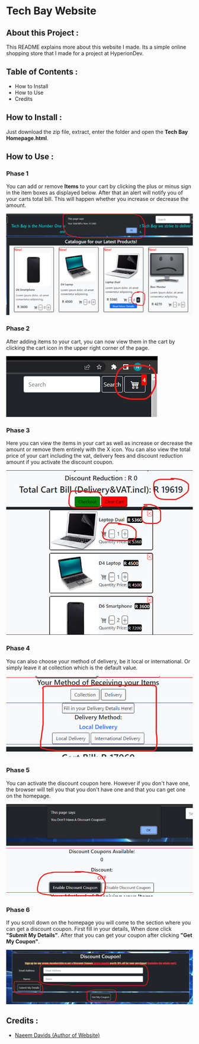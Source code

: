 # Tech Bay Website
## About this Project :

This README explains more about this website I made. Its a simple online shopping store that I made for a project at HyperionDev.

## Table of Contents :

* How to Install
* How to Use
* Credits


## How to Install :

Just download the zip file, extract, enter the folder and open the **Tech Bay Homepage.html**.

## How to Use :

### Phase 1

You can add or remove **Items** to your cart by clicking the plus or minus sign in the item boxes as displayed below. After that an alert will notify you of your carts total bill. This will happen whether you increase or decrease the amount.

![Phase 1](https://raw.githubusercontent.com/naeemdavids/TechBayWebsite/main/images/README%20image%201.png?token=GHSAT0AAAAAABXWRHTUBIHKMAXYCLFPAGTQYX7335Q)

### Phase 2

After adding items to your cart, you can now view them in the cart by clicking the cart icon in the upper right corner of the page.

![Phase 2](https://raw.githubusercontent.com/naeemdavids/TechBayWebsite/main/images/README%20image%202.png?token=GHSAT0AAAAAABXWRHTVLUEUN5BYJKUUPBQIYX734UA)

### Phase 3

Here you can view the items in your cart as well as increase or decrease the amount or remove them entirely with the X icon. You can also view the total price of your cart including the vat, delivery fees and discount reduction amount if you activate the discount coupon.

![Phase 3](https://raw.githubusercontent.com/naeemdavids/TechBayWebsite/main/images/README%20image%203.png?token=GHSAT0AAAAAABXWRHTVJED5STB3WDPXTIYWYX7347Q)

### Phase 4

You can also choose your method of delivery, be it local or international. Or simply leave it at collection which is the default value.

![Phase 4](https://raw.githubusercontent.com/naeemdavids/TechBayWebsite/main/images/README%20image%204.png?token=GHSAT0AAAAAABXWRHTV2I7FOAHLL7UA45UAYX735OA)

### Phase 5

You can activate the discount coupon here. However if you don't have one, the browser will tell you that you don't have one and that you can get one on the homepage.

![Phase 5](https://raw.githubusercontent.com/naeemdavids/TechBayWebsite/main/images/README%20image%205.png?token=GHSAT0AAAAAABXWRHTVRLPZL2SJGLH7ZVH4YX735YQ)

### Phase 6

If you scroll down on the homepage you will come to the section where you can get a discount coupon. First fill in your details, When done click **"Submit My Details"**. After that you can get your coupon after clicking **"Get My Coupon"**.

![Phase 6](https://raw.githubusercontent.com/naeemdavids/TechBayWebsite/main/images/README%20image%206.png?token=GHSAT0AAAAAABXWRHTV3IQXKYRAI2PC5RGOYX736CA)

## Credits :

* [Naeem Davids (Author of Website)](https://github.com/naeemdavids)
